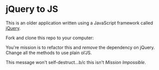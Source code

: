 # jQuery to JS

This is an older application written using a JavaScript framework called [jQuery](https://jquery.com/).

Fork and clone this repo to your computer:

You're mission is to refactor this and _remove_ the dependency on jQuery. Change all the methods to use plain ol'JS.

This message won't self-destruct...b/c this isn't _Mission Impossible_.

